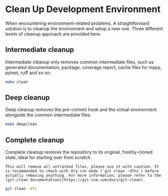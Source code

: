# Clean Up Development Environment

When encountering environment-related problems. A straightforward solution is to cleanup the environment and setup a new one. Three different levels of cleanup approach are provided here.

## Intermediate cleanup

Intermediate cleanup only removes common intermediate files, such as generated documentation, package, coverage report, cache files for mypy, pytest, ruff and so on.

```bash
make clean
```

## Deep cleanup

Deep cleanup removes the pre-commit hook and the virtual environment alongside the common intermediate files.

```bash
make deepclean
```

## Complete cleanup

Complete cleanup restores the repository to its original, freshly-cloned state, ideal for starting over from scratch.

```{caution}
This will remove all untracked files, please use it with caution. It is recommended to check with dry-run mode (`git clean -dfnx`) before actually removing anything. For more information, please refer to the [git-clean documentation](https://git-scm.com/docs/git-clean).
```

```bash
git clean -dfx
```

